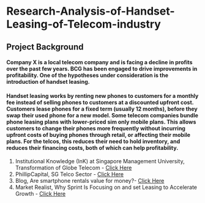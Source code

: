 # Research-Analysis-of-Handset-Leasing-of-Telecom-industry

## **Project Background**

#### Company X is a local telecom company and is facing a decline in profits over the past few years. BCG has been engaged to drive improvements in profitability. One of the hypotheses under consideration is the introduction of handset leasing. 

#### Handset leasing works by renting new phones to customers for a monthly fee instead of selling phones to customers at a discounted upfront cost. Customers lease phones for a fixed term (usually 12 months), before they swap their used phone for a new model. Some telecom companies bundle phone leasing plans with lower-priced sim only mobile plans. This allows customers to change their phones more frequently without incurring upfront costs of buying phones through retail, or affecting their mobile plans. For the telcos, this reduces their need to hold inventory, and reduces their financing costs, both of which can help profitability.


1. Institutional Knowledge (InK) at Singapore Management University, Transformation of 
Globe Telecom - [Click Here](https://ink.library.smu.edu.sg/cgi/viewcontent.cgi?article=7205&context=lkcsb_research)
2. PhillipCapital, SG Telco Sector - [Click Here](https://internetfileserver.phillip.com.sg/POEMS/Stocks/Research/SectorStrategy/SG/TelcoSector20190104.pdf)
3. Blog, Are smartphone rentals value for money?- [Click Here](https://www.mobileworldlive.com/devices/blogs-devices/blogs-handset-rentals-offersurprising-value/)
4. Market Realist, Why Sprint Is Focusing on and set Leasing to Accelerate Growth - [Click Here](https://marketrealist.com/2017/04/why-sprint-is-focusing-on-handset-leasing-toaccelerate-growth)
